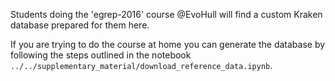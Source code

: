 Students doing the 'egrep-2016' course @EvoHull will find a custom Kraken database prepared for them here.

If you are trying to do the course at home you can generate the database by following the steps outlined in the notebook `../../supplementary_material/download_reference_data.ipynb`.

